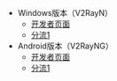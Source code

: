 * Windows版本（V2RayN）
  * [开发者页面](https://github.com/2dust/v2rayN/releases)
  * [分流1](https://netdisk.asnet.ga/#/s/aYIK?password=y7nndr)
* Android版本（V2RayNG）
  * [开发者页面](https://github.com/2dust/v2rayNG/releases)
  * [分流1](https://netdisk.asnet.ga/#/s/RvHO?password=ypfor7)